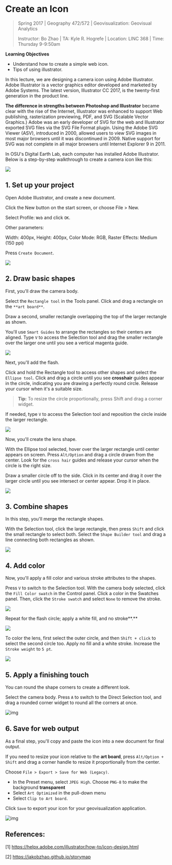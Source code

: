 # Create an Icon

> Spring 2017 | Geography 472/572 | Geovisualization: Geovisual Analytics
>
> Instructor: Bo Zhao | TA: Kyle R. Hogrefe | Location: LINC 368 | Time: Thursday 9-9:50am

**Learning Objectives**

- Understand how to create a simple web icon.
- Tips of using illustrator.

In this lecture, we are designing a camera icon using Adobe Illustrator. Adobe Illustrator is a vector graphics editor developed and marketed by Adobe Systems. The latest version, Illustrator CC 2017, is the twenty-first generation in the product line. 

**The difference in strengths between Photoshop and Illustrator** became clear with the rise of the Internet, Illustrator was enhanced to support Web publishing, rasterization previewing, PDF, and SVG (Scalable Vector Graphics.) Adobe was an early developer of SVG for the web and Illustrator exported SVG files via the SVG File Format plugin. Using the Adobe SVG Viewer (ASV), introduced in 2000, allowed users to view SVG images in most major browsers until it was discontinued in 2009. Native support for SVG was not complete in all major browsers until Internet Explorer 9 in 2011.

In OSU's Digital Earth Lab, each computer has installed Adobe Illustrator. Below is a step-by-step walkthrough to create a camera icon like this:

![](img/camera.png)

## 1. Set up your project

Open Adobe Illustrator, and create a new document.

Click the New button on the start screen, or choose File > New.

Select Profile: `Web` and click `OK`.

Other parameters:

Width: 400px, Height: 400px, Color Mode: RGB, Raster Effects: Medium (150 ppi)

Press `Create Document`.

![](img/5441-icon-design-fig1.jpg)

## 2. Draw basic shapes

First, you'll draw the camera body.

Select the `Rectangle tool` in the Tools panel. Click and drag a rectangle on the `**art board**`.

Draw a second, smaller rectangle overlapping the top of the larger rectangle as shown. 

You'll use `Smart Guides` to arrange the rectangles so their centers are aligned. Type `V` to access the Selection tool and drag the smaller rectangle over the larger one until you see a vertical magenta guide.

![](img/5441-icon-design-fig2a.jpg)

Next, you'll add the flash.

Click and hold the Rectangle tool to access other shapes and select the `Ellipse tool`. Click and drag a circle until you see **crosshair** guides appear in the circle, indicating you are drawing a perfectly round circle. Release your cursor when it's a suitable size.

> **Tip:** To resize the circle proportionally, press Shift and drag a corner widget. 

If needed, type `V` to access the Selection tool and reposition the circle inside the larger rectangle.

![](img/5441-icon-design-fig2b.jpg)

Now, you'll create the lens shape.

With the Ellipse tool selected, hover over the larger rectangle until center appears on screen. Press `Alt/Option` and drag a circle drawn from the center. Look for the `cross hair` guides and release your cursor when the circle is the right size.

Draw a smaller circle off to the side. Click in its center and drag it over the larger circle until you see intersect or center appear. Drop it in place. 

![](img/5441-icon-design-fig2c.jpg)



## 3. Combine shapes

In this step, you'll merge the rectangle shapes.

With the Selection tool, click the large rectangle, then press `Shift` and click the small rectangle to select both. Select the `Shape Builder tool` and drag a line connecting both rectangles as shown.

![](img/5441-icon-design-fig3.jpg)

## 4. Add color

Now, you'll apply a fill color and various stroke attributes to the shapes. 

Press `V` to switch to the Selection tool. With the camera body selected, click the `Fill Color swatch` in the Control panel. Click a color in the Swatches panel. Then, click the `Stroke swatch` and select `None` to remove the stroke.

![](img/fig4-1.jpg)

Repeat for the flash circle; apply a white fill, and no stroke**.**

![](img/fig4-2.jpg)

To color the lens, first select the outer circle, and then `Shift + click` to select the second circle too. Apply no fill and a white stroke. Increase the `Stroke weight` to `5 pt`.

![](img/fig4-3.jpg)

## 5. Apply a finishing touch

You can round the shape corners to create a different look.

Select the camera body. Press `A` to switch to the Direct Selection tool, and drag a rounded corner widget to round all the corners at once.

![img](img/5441-icon-design-fig5.jpg)

## 6. Save for web output

As a final step, you'll copy and paste the icon into a new document for final output.

If you need to resize your icon relative to the **art board**, press `Alt/Option + Shift` and drag a corner handle to resize it proportionally from the center.

Choose `File > Export > Save for Web (Legacy)`.

- In the Preset menu, select `JPEG High`. Choose `PNG-8` to make the background **transparent**
- Select `Art Optimized` in the pull-down menu
- Select `Clip to Art board`.

Click `Save` to export your icon for your geovisualization application. 

![img](img/5441-icon-design-fig6b.jpg)

## References:

[1] https://helpx.adobe.com/illustrator/how-to/icon-design.html

[2] https://jakobzhao.github.io/storymap

